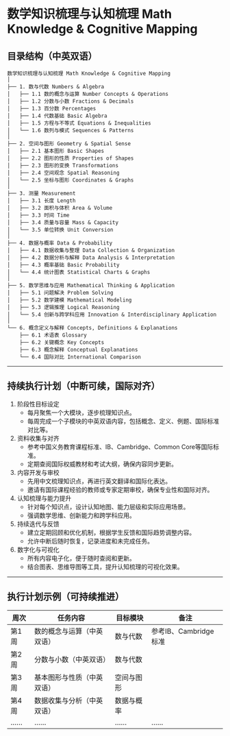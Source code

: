 # 数学知识梳理与认知梳理 Math Knowledge & Cognitive Mapping

## 目录结构（中英双语）

```text
数学知识梳理与认知梳理 Math Knowledge & Cognitive Mapping
│
├── 1. 数与代数 Numbers & Algebra
│   ├── 1.1 数的概念与运算 Number Concepts & Operations
│   ├── 1.2 分数与小数 Fractions & Decimals
│   ├── 1.3 百分数 Percentages
│   ├── 1.4 代数基础 Basic Algebra
│   ├── 1.5 方程与不等式 Equations & Inequalities
│   └── 1.6 数列与模式 Sequences & Patterns
│
├── 2. 空间与图形 Geometry & Spatial Sense
│   ├── 2.1 基本图形 Basic Shapes
│   ├── 2.2 图形的性质 Properties of Shapes
│   ├── 2.3 图形的变换 Transformations
│   ├── 2.4 空间观念 Spatial Reasoning
│   └── 2.5 坐标与图形 Coordinates & Graphs
│
├── 3. 测量 Measurement
│   ├── 3.1 长度 Length
│   ├── 3.2 面积与体积 Area & Volume
│   ├── 3.3 时间 Time
│   ├── 3.4 质量与容量 Mass & Capacity
│   └── 3.5 单位转换 Unit Conversion
│
├── 4. 数据与概率 Data & Probability
│   ├── 4.1 数据收集与整理 Data Collection & Organization
│   ├── 4.2 数据分析与解释 Data Analysis & Interpretation
│   ├── 4.3 概率基础 Basic Probability
│   └── 4.4 统计图表 Statistical Charts & Graphs
│
├── 5. 数学思维与应用 Mathematical Thinking & Application
│   ├── 5.1 问题解决 Problem Solving
│   ├── 5.2 数学建模 Mathematical Modeling
│   ├── 5.3 逻辑推理 Logical Reasoning
│   └── 5.4 创新与跨学科应用 Innovation & Interdisciplinary Application
│
└── 6. 概念定义与解释 Concepts, Definitions & Explanations
    ├── 6.1 术语表 Glossary
    ├── 6.2 关键概念 Key Concepts
    ├── 6.3 概念解释 Conceptual Explanations
    └── 6.4 国际对比 International Comparison
```

---

## 持续执行计划（中断可续，国际对齐）

1. 阶段性目标设定
   - 每月聚焦一个大模块，逐步梳理知识点。
   - 每周完成一个子模块的中英双语内容，包括概念、定义、例题、国际标准对比等。
2. 资料收集与对齐
   - 参考中国义务教育课程标准、IB、Cambridge、Common Core等国际标准。
   - 定期查阅国际权威教材和考试大纲，确保内容同步更新。
3. 内容开发与审校
   - 先用中文梳理知识点，再进行英文翻译和国际化表达。
   - 邀请有国际课程经验的教师或专家定期审校，确保专业性和国际对齐。
4. 认知梳理与能力提升
   - 针对每个知识点，设计认知地图、能力层级和实际应用场景。
   - 强调数学思维、创新能力和跨学科应用。
5. 持续迭代与反馈
   - 建立定期回顾和优化机制，根据学生反馈和国际趋势调整内容。
   - 允许中断后随时恢复，记录进度和未完成任务。
6. 数字化与可视化
   - 所有内容电子化，便于随时查阅和更新。
   - 结合图表、思维导图等工具，提升认知梳理的可视化效果。

---

## 执行计划示例（可持续推进）

| 周次 | 任务内容 | 目标模块 | 备注 |
|------|----------|----------|------|
| 第1周 | 数的概念与运算（中英双语） | 数与代数 | 参考IB、Cambridge标准 |
| 第2周 | 分数与小数（中英双语） | 数与代数 |  |
| 第3周 | 基本图形与性质（中英双语） | 空间与图形 |  |
| 第4周 | 数据收集与分析（中英双语） | 数据与概率 |  |
| …… | …… | …… | …… |
